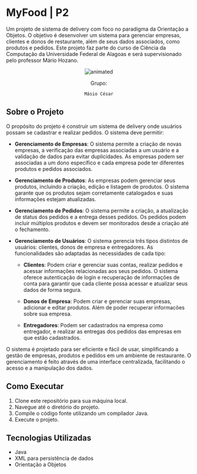 # MyFood | P2

Um projeto de sistema de delivery com foco no paradigma da Orientação a Objetos. O objetivo é desenvolver um sistema para gerenciar empresas, clientes e donos de restaurante, além de seus dados associados, como produtos e pedidos. Este projeto faz parte do curso de Ciência da Computação da Universidade Federal de Alagoas e será supervisionado pelo professor Mário Hozano.
<p align="center">
  <img src="https://user-images.githubusercontent.com/91018438/204195385-acc6fcd4-05a7-4f25-87d1-cb7d5cc5c852.png" alt="animated" />
</p>

<center>
Grupo:

    Másio César
</center>

## Sobre o Projeto

O propósito do projeto é construir um sistema de delivery onde usuários possam se cadastrar e realizar pedidos. O sistema deve permitir:

* **Gerenciamento de Empresas**: O sistema permite a criação de novas empresas, a verificação das empresas associadas a um usuário e a validação de dados para evitar duplicidades. As empresas podem ser associadas a um dono específico e cada empresa pode ter diferentes produtos e pedidos associados.

* **Gerenciamento de Produtos**: As empresas podem gerenciar seus produtos, incluindo a criação, edição e listagem de produtos. O sistema garante que os produtos sejam corretamente catalogados e suas informações estejam atualizadas.

* **Gerenciamento de Pedidos**: O sistema permite a criação, a atualização de status dos pedidos e a entrega desses pedidos. Os pedidos podem incluir múltiplos produtos e devem ser monitorados desde a criação até o fechamento.

* **Gerenciamento de Usuários**: O sistema gerencia três tipos distintos de usuários: clientes, donos de empresa e entregadores. As funcionalidades são adaptadas às necessidades de cada tipo:

  * **Clientes**: Podem criar e gerenciar suas contas, realizar pedidos e acessar informações relacionadas aos seus pedidos. O sistema oferece autenticação de login e recuperação de informações de conta para garantir que cada cliente possa acessar e atualizar seus dados de forma segura.

  * **Donos de Empresa**: Podem criar e gerenciar suas empresas, adicionar e editar produtos. Além de poder recuperar informacões sobre sua empresa.

  * **Entregadores**: Podem ser cadastrados na empresa como entregador, e realizar as entregas dos pedidos das empresas em que estão cadastrados.

O sistema é projetado para ser eficiente e fácil de usar, simplificando a gestão de empresas, produtos e pedidos em um ambiente de restaurante. O gerenciamento é feito através de uma interface centralizada, facilitando o acesso e a manipulação dos dados.

## Como Executar

1. Clone este repositório para sua máquina local.
2. Navegue até o diretório do projeto.
3. Compile o código fonte utilizando um compilador Java.
4. Execute o projeto.

## Tecnologias Utilizadas

- Java
- XML para persistência de dados
- Orientação a Objetos
